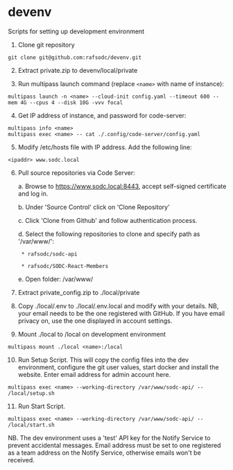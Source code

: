 # devenv
Scripts for setting up development environment

1. Clone git repository
```
git clone git@github.com:rafsodc/devenv.git
```

2. Extract private.zip to devenv/local/private

3. Run multipass launch command (replace ```<name>``` with name of instance):
``` 
multipass launch -n <name> --cloud-init config.yaml --timeout 600 --mem 4G --cpus 4 --disk 10G -vvv focal
```

4. Get IP address of instance, and password for code-server:
```
multipass info <name>
multipass exec <name> -- cat ./.config/code-server/config.yaml 
```

5. Modify /etc/hosts file with IP address.  Add the following line:
```
<ipaddr> www.sodc.local
``` 

6. Pull source repositories via Code Server:
  
    a. Browse to https://www.sodc.local:8443, accept self-signed certificate and log in.

    b. Under 'Source Control' click on 'Clone Repository'

    c. Click 'Clone from Github' and follow authentication process.

    d. Select the following repositories to clone and specify path as '/var/www/':
    
        * rafsodc/sodc-api
        
        * rafsodc/SODC-React-Members

    e. Open folder: /var/www/

7. Extract private_config.zip to ./local/private

8. Copy ./local/.env to ./local/.env.local and modify with your details.  NB, your email needs to be the one registered with GitHub.  If you have email privacy on, use the one displayed in account settings.

9. Mount ./local to /local on development environment
```
multipass mount ./local <name>:/local
```

10. Run Setup Script.  This will copy the config files into the dev environment, configure the git user values, start docker and install the website. Enter email address for admin account here.
```
multipass exec <name> --working-directory /var/www/sodc-api/ -- /local/setup.sh 
```

11. Run Start Script.
```
multipass exec <name> --working-directory /var/www/sodc-api/ -- /local/start.sh 
```

NB.  The dev environment uses a 'test' API key for the Notify Service to prevent accidental messages.  Email address must be set to one registered as a team address on the Notify Service, otherwise emails won't be received.
